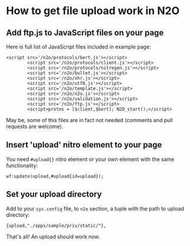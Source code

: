 # How to get file upload work in N2O

## Add ftp.js to JavaScript files on your page

Here is full list of JavaScript files included in example page:
```
<script src='/n2o/protocols/bert.js'></script>
        <script src='/n2o/protocols/client.js'></script>
        <script src='/n2o/protocols/nitrogen.js'></script>
        <script src='/n2o/bullet.js'></script>
        <script src='/n2o/xhr.js'></script>
        <script src='/n2o/utf8.js'></script>
        <script src='/n2o/template.js'></script>
        <script src='/n2o/n2o.js'></script>
        <script src='/n2o/validation.js'></script>
        <script src='/n2o/ftp.js'></script>
        <script>protos = [$client,$bert]; N2O_start();</script>
```

May be, some of this files are in fact not needed (comments and pull requests are welcome).

## Insert 'upload' nitro element to your page

You need `#upload{}` nitro element or your own element with the same functionality:
```
wf:update(upload,#upload{id=upload});
```

## Set your upload directory

Add to your `sys.config` file, to `n2o` section, a tuple with the path to upload directory:
```
{upload,"./apps/sample/priv/static/"},
```

That's all! An upload should work now.
